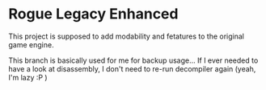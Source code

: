 # Rogue Legacy Enhanced

This project is supposed to add modability and fetatures to the original game engine.

This branch is basically used for me for backup usage... If I ever needed to have a look at disassembly, I don't need to re-run decompiler again (yeah, I'm lazy :P )
